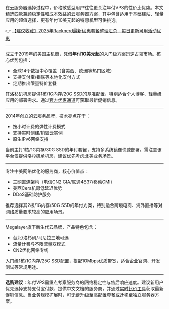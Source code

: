 
在云服务器选择过程中，价格敏感型用户往往更关注年付VPS的性价比优势。本文精选四款兼顾稳定性和成本效益的云服务器方案，其中包含适用于基础建站、轻量应用的超值选择，更有年付10美元起的特惠机型可供挑选。

👉 [【建议收藏】2025年Racknerd最新优惠套餐整理汇总 - 每日更新可用活动优惠](https://bit.ly/Rack_Nerd)

---

成立于2019年的美国主机商，凭借**年付10美元起**的入门级方案迅速占领市场。核心优势包括：
- 全球14个数据中心覆盖（含美西、欧洲等热门区域）
- 支持支付宝/银联等本地化支付方式
- 定期推出限量特价套餐

其洛杉矶机房提供1核/1G内存/20G SSD的基准配置，特别适合个人博客、轻量级应用的部署需求。通过[官方优惠通道](https://bit.ly/Rack_Nerd)可获取最新促销信息。

---

2014年创立的云服务品牌，技术亮点在于：
- 按小时计费的弹性计费模式
- 支持实时创建/销毁云实例
- 原生IPv6网络支持

当前主打1核/1G内存/30G SSD的年付套餐，支持多系统镜像快速部署。需注意该平台仅提供洛杉矶单机房，建议优先考虑北美业务场景。

---

专注中美网络优化的服务商，核心价值点：
- 三网直连架构（电信CN2 GIA/联通4837/移动CMI）
- 美西Cera机房低延迟优势
- DDoS基础防护服务

推荐选择其2核/1G内存/50G SSD的年付方案，特别适合跨境电商、海外直播等对网络质量要求较高的应用场景。

---

Megalayer旗下新生代云品牌，产品特色包含：
- 台北/洛杉矶/马尼拉三地可选
- 流量计费与不限流量双模式
- CN2优化网络专线

入门级1核/1G内存/25G SSD配置，搭配10Mbps优质带宽，适合企业官网、开发测试等常规用途。

---

**选购建议**：年付VPS需重点考察服务商的网络稳定性与售后响应速度。建议新用户优先选择支持支付宝付款、提供中文文档的服务商，并通过[实时比价工具](https://bit.ly/Rack_Nerd)获取最新促销信息。当业务规模扩展时，可无缝升级至高配置套餐或迁移至独立服务器方案。
